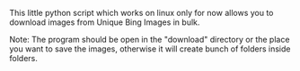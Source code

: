 
This little python script which works on linux only for now allows you to download images from Unique Bing Images in bulk.

Note: The program should be open in the "download" directory or the place you want to save the images, otherwise it will create bunch of folders inside folders. 
